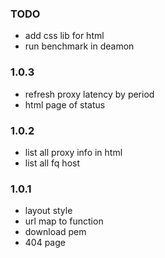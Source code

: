 ### TODO

* add css lib for html
* run benchmark in deamon

### 1.0.3

* refresh proxy latency by period
* html page of status

### 1.0.2

* list all proxy info in html
* list all fq host

### 1.0.1

* layout style
* url map to function
* download pem
* 404 page